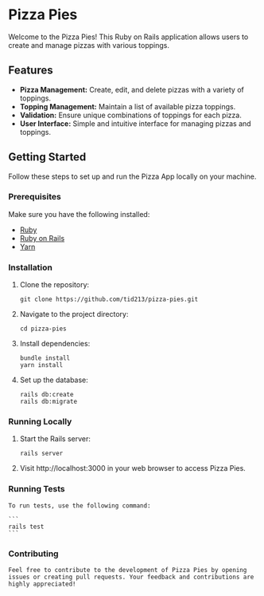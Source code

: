 # Pizza Pies

Welcome to the Pizza Pies! This Ruby on Rails application allows users to create and manage pizzas with various toppings.

## Features

- **Pizza Management:** Create, edit, and delete pizzas with a variety of toppings.
- **Topping Management:** Maintain a list of available pizza toppings.
- **Validation:** Ensure unique combinations of toppings for each pizza.
- **User Interface:** Simple and intuitive interface for managing pizzas and toppings.

## Getting Started

Follow these steps to set up and run the Pizza App locally on your machine.

### Prerequisites

Make sure you have the following installed:

- [Ruby](https://www.ruby-lang.org/)
- [Ruby on Rails](https://rubyonrails.org/)
- [Yarn](https://yarnpkg.com/)

### Installation

1. Clone the repository:

   ```
   git clone https://github.com/tid213/pizza-pies.git
   ```

2. Navigate to the project directory:

    ```
    cd pizza-pies
    ```

3. Install dependencies:
    ```
    bundle install
    yarn install
    ```
4. Set up the database:
    ```
    rails db:create
    rails db:migrate
    ```

### Running Locally

1. Start the Rails server:

    ```
    rails server
    ```

2. Visit http://localhost:3000 in your web browser to access Pizza Pies.

### Running Tests

    To run tests, use the following command:

    ```
    rails test
    ```

### Contributing

    Feel free to contribute to the development of Pizza Pies by opening issues or creating pull requests. Your feedback and contributions are highly appreciated!